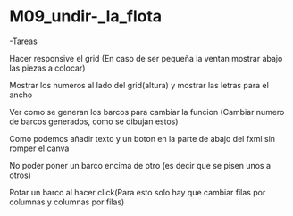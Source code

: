 # M09_undir-_la_flota

-Tareas

Hacer responsive el grid (En caso de ser pequeña la ventan mostrar abajo las piezas a colocar)

Mostrar los numeros al lado del grid(altura) y mostrar las letras para el ancho

Ver como se generan los barcos para cambiar la funcion (Cambiar numero de barcos generados, como se dibujan estos)

Como podemos añadir texto y un boton en la parte de abajo del fxml sin romper el canva

No poder poner un barco encima de otro (es decir que se pisen unos a otros)

Rotar un barco al hacer click(Para esto solo hay que cambiar filas por columnas y columnas por filas)